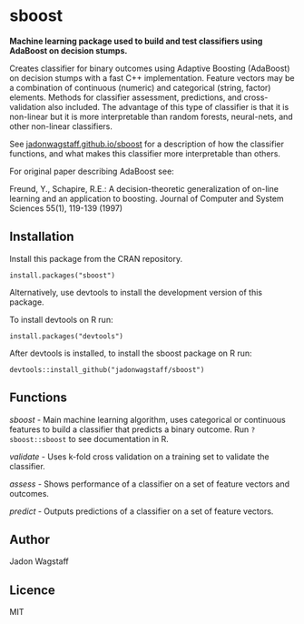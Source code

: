 # sboost
**Machine learning package used to build and test classifiers using AdaBoost on decision stumps.**

Creates classifier for binary outcomes using Adaptive Boosting (AdaBoost)
on decision stumps with a fast C++ implementation. Feature vectors may be a 
combination of continuous (numeric) and categorical (string, factor) elements. 
Methods for classifier assessment, predictions, and cross-validation also included. 
The advantage of this type of classifier is that it is non-linear but it is more 
interpretable than random forests, neural-nets, and other non-linear classifiers. 

See [jadonwagstaff.github.io/sboost](https://jadonwagstaff.github.io/sboost.html) for a description
of how the classifier functions, and what makes this classifier more interpretable than others.

For original paper describing AdaBoost see:

Freund, Y., Schapire, R.E.: A decision-theoretic generalization of on-line learning and an application to boosting. Journal of Computer and System Sciences 55(1), 119-139 (1997)

## Installation
Install this package from the CRAN repository.

```
install.packages("sboost")
```

Alternatively, use devtools to install the development version of this package.

To install devtools on R run:

```
install.packages("devtools")
```

After devtools is installed, to install the sboost package on R run:

```
devtools::install_github("jadonwagstaff/sboost")
```

## Functions

*sboost* - Main machine learning algorithm, uses categorical or continuous features to build a classifier that predicts a binary outcome.  Run ```?sboost::sboost``` to see documentation in R.

*validate* - Uses k-fold cross validation on a training set to validate the classifier.

*assess* - Shows performance of a classifier on a set of feature vectors and outcomes.

*predict* - Outputs predictions of a classifier on a set of feature vectors.

## Author
Jadon Wagstaff

## Licence
MIT
